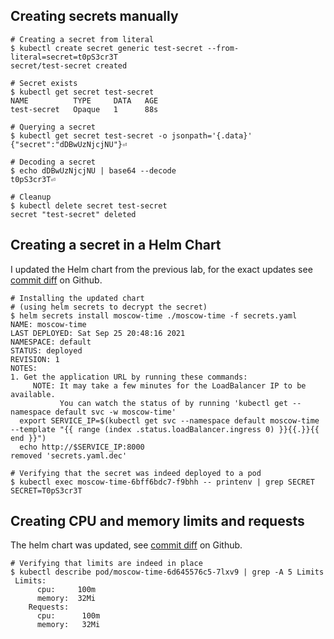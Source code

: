 ## Creating secrets manually

```shell
# Creating a secret from literal
$ kubectl create secret generic test-secret --from-literal=secret=t0pS3cr3T
secret/test-secret created

# Secret exists
$ kubectl get secret test-secret
NAME          TYPE     DATA   AGE
test-secret   Opaque   1      88s

# Querying a secret
$ kubectl get secret test-secret -o jsonpath='{.data}'
{"secret":"dDBwUzNjcjNU"}⏎

# Decoding a secret
$ echo dDBwUzNjcjNU | base64 --decode
t0pS3cr3T⏎

# Cleanup
$ kubectl delete secret test-secret
secret "test-secret" deleted
```

## Creating a secret in a Helm Chart

I updated the Helm chart from the previous lab, for the exact updates see
[commit diff](https://github.com/nikololiahim/devops/commit/5e1e268c424a3829e39c6b4b39e1f77d39337616) on Github.

```shell
# Installing the updated chart
# (using helm secrets to decrypt the secret)
$ helm secrets install moscow-time ./moscow-time -f secrets.yaml
NAME: moscow-time
LAST DEPLOYED: Sat Sep 25 20:48:16 2021
NAMESPACE: default
STATUS: deployed
REVISION: 1
NOTES:
1. Get the application URL by running these commands:
     NOTE: It may take a few minutes for the LoadBalancer IP to be available.
           You can watch the status of by running 'kubectl get --namespace default svc -w moscow-time'
  export SERVICE_IP=$(kubectl get svc --namespace default moscow-time --template "{{ range (index .status.loadBalancer.ingress 0) }}{{.}}{{ end }}")
  echo http://$SERVICE_IP:8000
removed 'secrets.yaml.dec'

# Verifying that the secret was indeed deployed to a pod
$ kubectl exec moscow-time-6bff6bdc7-f9bhh -- printenv | grep SECRET
SECRET=T0pS3cr3T
```

## Creating CPU and memory limits and requests

The helm chart was updated,
see [commit diff](https://github.com/nikololiahim/devops/commit/f29fe6c258d2c06f54d1e658040838b46c4a0523) on Github.

```shell
# Verifying that limits are indeed in place
$ kubectl describe pod/moscow-time-6d645576c5-7lxv9 | grep -A 5 Limits
 Limits:
      cpu:     100m
      memory:  32Mi
    Requests:
      cpu:      100m
      memory:   32Mi
```
